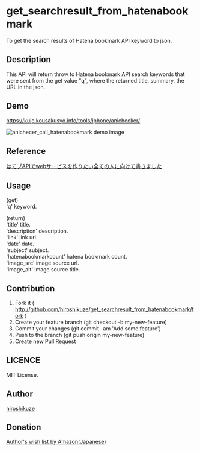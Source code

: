 # get_searchresult_from_hatenabookmark

To get the search results of Hatena bookmark API keyword to json.

## Description

This API will return throw to Hatena bookmark API search keywords that were sent from the get value "q", where the returned title, summary, the URL in the json.

## Demo

<https://kuje.kousakusyo.info/tools/iphone/anichecker/>

![anichecer_call_hatenabookmark demo image](https://kuje.kousakusyo.info/tsunezune/imgbox/201605/20160506anichecker_review_preparation/20160506anichecker_review_preparation_sample.png)

## Reference

[はてブAPIでwebサービスを作りたい全ての人に向けて書きました](https://syncer.jp/hatebu-api-matome "はてブAPIでwebサービスを作りたい全ての人に向けて書きました")

## Usage

(get)  
'q' keyword.

(return)  
'title' title.  
'description' description.  
'link' link url.  
'date' date.  
'subject' subject.  
'hatenabookmarkcount' hatena bookmark count.  
'image_src' image source url.  
'image_alt' image source title.  

## Contribution

1. Fork it ( http://github.com/hiroshikuze/get_searchresult_from_hatenabookmark/fork )
2. Create your feature branch (git checkout -b my-new-feature)
3. Commit your changes (git commit -am 'Add some feature')
4. Push to the branch (git push origin my-new-feature)
5. Create new Pull Request

## LICENCE

MIT License.

## Author

[hiroshikuze](https://github.com/hiroshikuze)

## Donation

[Author's wish list by Amazon(Japanese)](https://www.amazon.jp/hz/wishlist/ls/5BAWD0LZ89V9?ref_=wl_share)

